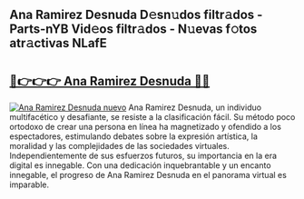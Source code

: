 ## Ana Ramirez Desnuda D𝚎sn𝚞dos filtr𝚊dos - Parts-nYB Vid𝚎os filtr𝚊dos - N𝚞evas f𝚘tos atr𝚊ctivas NLafE

# <h2><a href="http://mbc8fwl.tromn.icu/?c=Ana+Ramirez+Desnuda">🔗👉👉👉 Ana Ramirez Desnuda 🔗🔗</a></h2>

[![Ana Ramirez Desnuda nuevo](https://i.imgur.com/pEAQMta.gif)](http://mbc8fwl.tromn.icu/?c=Ana+Ramirez+Desnuda)
Ana Ramirez Desnuda, un individuo multifacético y desafiante, se resiste a la clasificación fácil. Su método poco ortodoxo de crear una persona en línea ha magnetizado y ofendido a los espectadores, estimulando debates sobre la expresión artística, la moralidad y las complejidades de las sociedades virtuales. Independientemente de sus esfuerzos futuros, su importancia en la era digital es innegable. Con una dedicación inquebrantable y un encanto innegable, el progreso de Ana Ramirez Desnuda en el panorama virtual es imparable.
